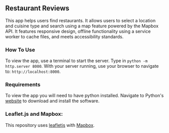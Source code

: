 ## Restaurant Reviews

This app helps users find restaurants. It allows users to select a location and cuisine type and search using a map feature powered by the Mapbox API. It features responsive design, offline functionality using a service worker to cache files, and meets accessibility standards.

### How To Use

To view the app, use a terminal to start the server. Type in `python -m http.server 8000`. With your server running, use your browser to navigate to: `http://localhost:8000`.

### Requirements

To view the app you will need to have python installed. Navigate to Python's [website](https://www.python.org/) to download and install the software.

### Leaflet.js and Mapbox:

This repository uses [leafletjs](https://leafletjs.com/) with [Mapbox](https://www.mapbox.com/).




